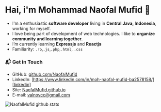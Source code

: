 # Hai, i'm **Mohammad Naofal Mufid 👋**

- I'm a enthusiastic **software developer** living in **Central Java, Indonesia**, working for myself.
- I love being part of development of web technologies. I like to **organize community and learning together**.
- I’m currently learning **Expressjs** and **Reactjs**
- Familiarity: `.rb`,`.js`,`.php`,`.html`, `.css`

### 📬 Get in Touch

- GitHub: [github.com/NaofalMufid][github]
- LinkedIn: [https://www.linkedin.com/in/moh-naofal-mufid-ba2578158/][linkedin]
- Site: [NaofalMufid.github.io][site]
- E-mail: valnovcc@gmail.com

![NaofalMufid github stats](https://github-readme-stats.vercel.app/api?username=NaofalMufid&show_icons=true&hide_border=true)

[github]: https://github.com/NaofalMufid
[site]: https://NaofalMufid.github.io
